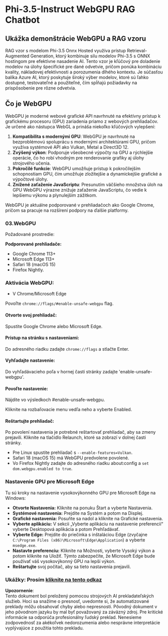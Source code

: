 # Phi-3.5-Instruct WebGPU RAG Chatbot

## Ukážka demonštrácie WebGPU a RAG vzoru

RAG vzor s modelom Phi-3.5 Onnx Hosted využíva prístup Retrieval-Augmented Generation, ktorý kombinuje silu modelov Phi-3.5 s ONNX hostingom pre efektívne nasadenie AI. Tento vzor je kľúčový pre doladenie modelov na úlohy špecifické pre dané odvetvie, pričom ponúka kombináciu kvality, nákladovej efektívnosti a porozumenia dlhého kontextu. Je súčasťou balíka Azure AI, ktorý poskytuje široký výber modelov, ktoré sú ľahko dostupné, testovateľné a použiteľné, čím spĺňajú požiadavky na prispôsobenie pre rôzne odvetvia.

## Čo je WebGPU 
WebGPU je moderné webové grafické API navrhnuté na efektívny prístup k grafickému procesoru (GPU) zariadenia priamo z webových prehliadačov. Je určené ako nástupca WebGL a prináša niekoľko kľúčových vylepšení:

1. **Kompatibilita s modernými GPU**: WebGPU je navrhnuté na bezproblémovú spoluprácu s modernými architektúrami GPU, pričom využíva systémové API ako Vulkan, Metal a Direct3D 12.
2. **Zvýšený výkon**: Podporuje všeobecné výpočty na GPU a rýchlejšie operácie, čo ho robí vhodným pre renderovanie grafiky aj úlohy strojového učenia.
3. **Pokročilé funkcie**: WebGPU umožňuje prístup k pokročilejším schopnostiam GPU, čím umožňuje zložitejšie a dynamickejšie grafické a výpočtové úlohy.
4. **Znížené zaťaženie JavaScriptu**: Presunutím väčšieho množstva úloh na GPU WebGPU výrazne znižuje zaťaženie JavaScriptu, čo vedie k lepšiemu výkonu a plynulejším zážitkom.

WebGPU je aktuálne podporované v prehliadačoch ako Google Chrome, pričom sa pracuje na rozšírení podpory na ďalšie platformy.

### 03.WebGPU
Požadované prostredie:

**Podporované prehliadače:** 
- Google Chrome 113+
- Microsoft Edge 113+
- Safari 18 (macOS 15)
- Firefox Nightly.

### Aktivácia WebGPU:

- V Chrome/Microsoft Edge 

Povoľte `chrome://flags/#enable-unsafe-webgpu` flag.

#### Otvorte svoj prehliadač:
Spustite Google Chrome alebo Microsoft Edge.

#### Prístup na stránku s nastaveniami:
Do adresného riadku zadajte `chrome://flags` a stlačte Enter.

#### Vyhľadajte nastavenie:
Do vyhľadávacieho poľa v hornej časti stránky zadajte 'enable-unsafe-webgpu'.

#### Povoľte nastavenie:
Nájdite vo výsledkoch #enable-unsafe-webgpu.

Kliknite na rozbaľovacie menu vedľa neho a vyberte Enabled.

#### Reštartujte prehliadač:

Po povolení nastavenia je potrebné reštartovať prehliadač, aby sa zmeny prejavili. Kliknite na tlačidlo Relaunch, ktoré sa zobrazí v dolnej časti stránky.

- Pre Linux spustite prehliadač s `--enable-features=Vulkan`.
- Safari 18 (macOS 15) má WebGPU predvolene povolené.
- Vo Firefox Nightly zadajte do adresného riadku about:config a `set dom.webgpu.enabled to true`.

### Nastavenie GPU pre Microsoft Edge 

Tu sú kroky na nastavenie vysokovýkonného GPU pre Microsoft Edge na Windows:

- **Otvorte Nastavenia:** Kliknite na ponuku Štart a vyberte Nastavenia.
- **Systémové nastavenia:** Prejdite na Systém a potom na Displej.
- **Grafické nastavenia:** Posuňte sa nadol a kliknite na Grafické nastavenia.
- **Vyberte aplikáciu:** V sekcii „Vyberte aplikáciu na nastavenie preferencií“ vyberte Desktopová aplikácia a potom Prehľadávať.
- **Vyberte Edge:** Prejdite do priečinka s inštaláciou Edge (zvyčajne `C:\Program Files (x86)\Microsoft\Edge\Application`) a vyberte `msedge.exe`.
- **Nastavte preferenciu:** Kliknite na Možnosti, vyberte Vysoký výkon a potom kliknite na Uložiť.
Týmto zabezpečíte, že Microsoft Edge bude používať váš vysokovýkonný GPU na lepší výkon. 
- **Reštartujte** svoj počítač, aby sa tieto nastavenia prejavili.

### Ukážky: Prosím [kliknite na tento odkaz](https://github.com/microsoft/aitour-exploring-cutting-edge-models/tree/main/src/02.ONNXRuntime/01.WebGPUChatRAG)

**Upozornenie**:  
Tento dokument bol preložený pomocou strojových AI prekladateľských služieb. Hoci sa snažíme o presnosť, uvedomte si, že automatizované preklady môžu obsahovať chyby alebo nepresnosti. Pôvodný dokument v jeho pôvodnom jazyku by mal byť považovaný za záväzný zdroj. Pre kritické informácie sa odporúča profesionálny ľudský preklad. Nenesieme zodpovednosť za akékoľvek nedorozumenia alebo nesprávne interpretácie vyplývajúce z použitia tohto prekladu.